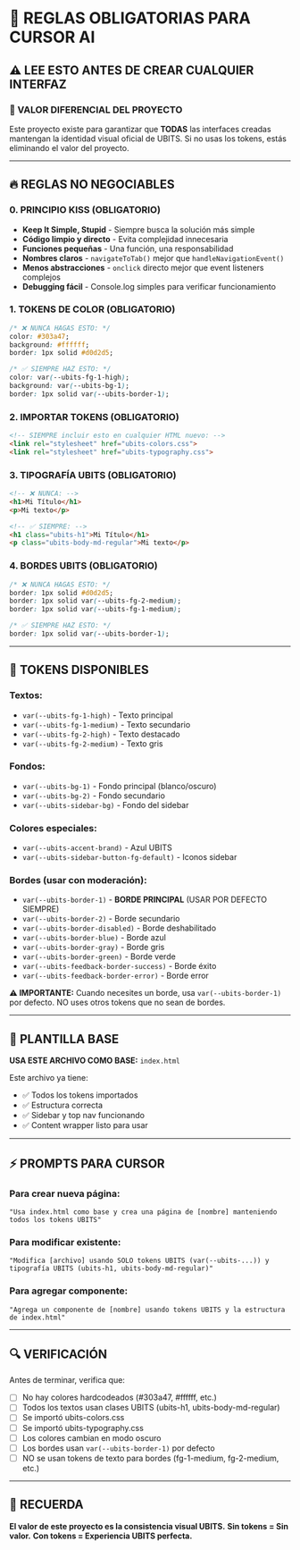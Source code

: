 # 🚨 REGLAS OBLIGATORIAS PARA CURSOR AI

## ⚠️ **LEE ESTO ANTES DE CREAR CUALQUIER INTERFAZ**

### **🎯 VALOR DIFERENCIAL DEL PROYECTO**
Este proyecto existe para garantizar que **TODAS** las interfaces creadas mantengan la identidad visual oficial de UBITS. Si no usas los tokens, estás eliminando el valor del proyecto.

---

## 🔥 **REGLAS NO NEGOCIABLES**

### **0. PRINCIPIO KISS (OBLIGATORIO)**
- **Keep It Simple, Stupid** - Siempre busca la solución más simple
- **Código limpio y directo** - Evita complejidad innecesaria
- **Funciones pequeñas** - Una función, una responsabilidad
- **Nombres claros** - `navigateToTab()` mejor que `handleNavigationEvent()`
- **Menos abstracciones** - `onclick` directo mejor que event listeners complejos
- **Debugging fácil** - Console.log simples para verificar funcionamiento

### **1. TOKENS DE COLOR (OBLIGATORIO)**
```css
/* ❌ NUNCA HAGAS ESTO: */
color: #303a47;
background: #ffffff;
border: 1px solid #d0d2d5;

/* ✅ SIEMPRE HAZ ESTO: */
color: var(--ubits-fg-1-high);
background: var(--ubits-bg-1);
border: 1px solid var(--ubits-border-1);
```

### **2. IMPORTAR TOKENS (OBLIGATORIO)**
```html
<!-- SIEMPRE incluir esto en cualquier HTML nuevo: -->
<link rel="stylesheet" href="ubits-colors.css">
<link rel="stylesheet" href="ubits-typography.css">
```

### **3. TIPOGRAFÍA UBITS (OBLIGATORIO)**
```html
<!-- ❌ NUNCA: -->
<h1>Mi Título</h1>
<p>Mi texto</p>

<!-- ✅ SIEMPRE: -->
<h1 class="ubits-h1">Mi Título</h1>
<p class="ubits-body-md-regular">Mi texto</p>
```

### **4. BORDES UBITS (OBLIGATORIO)**
```css
/* ❌ NUNCA HAGAS ESTO: */
border: 1px solid #d0d2d5;
border: 1px solid var(--ubits-fg-2-medium);
border: 1px solid var(--ubits-fg-1-medium);

/* ✅ SIEMPRE HAZ ESTO: */
border: 1px solid var(--ubits-border-1);
```

---

## 🎨 **TOKENS DISPONIBLES**

### **Textos:**
- `var(--ubits-fg-1-high)` - Texto principal
- `var(--ubits-fg-1-medium)` - Texto secundario
- `var(--ubits-fg-2-high)` - Texto destacado
- `var(--ubits-fg-2-medium)` - Texto gris

### **Fondos:**
- `var(--ubits-bg-1)` - Fondo principal (blanco/oscuro)
- `var(--ubits-bg-2)` - Fondo secundario
- `var(--ubits-sidebar-bg)` - Fondo del sidebar

### **Colores especiales:**
- `var(--ubits-accent-brand)` - Azul UBITS
- `var(--ubits-sidebar-button-fg-default)` - Iconos sidebar

### **Bordes (usar con moderación):**
- `var(--ubits-border-1)` - **BORDE PRINCIPAL** (USAR POR DEFECTO SIEMPRE)
- `var(--ubits-border-2)` - Borde secundario
- `var(--ubits-border-disabled)` - Borde deshabilitado
- `var(--ubits-border-blue)` - Borde azul
- `var(--ubits-border-gray)` - Borde gris
- `var(--ubits-border-green)` - Borde verde
- `var(--ubits-feedback-border-success)` - Borde éxito
- `var(--ubits-feedback-border-error)` - Borde error

**⚠️ IMPORTANTE:** Cuando necesites un borde, usa `var(--ubits-border-1)` por defecto. NO uses otros tokens que no sean de bordes.

---

## 🚀 **PLANTILLA BASE**

**USA ESTE ARCHIVO COMO BASE:** `index.html`

Este archivo ya tiene:
- ✅ Todos los tokens importados
- ✅ Estructura correcta
- ✅ Sidebar y top nav funcionando
- ✅ Content wrapper listo para usar

---

## ⚡ **PROMPTS PARA CURSOR**

### **Para crear nueva página:**
```
"Usa index.html como base y crea una página de [nombre] manteniendo todos los tokens UBITS"
```

### **Para modificar existente:**
```
"Modifica [archivo] usando SOLO tokens UBITS (var(--ubits-...)) y tipografía UBITS (ubits-h1, ubits-body-md-regular)"
```

### **Para agregar componente:**
```
"Agrega un componente de [nombre] usando tokens UBITS y la estructura de index.html"
```

---

## 🔍 **VERIFICACIÓN**

Antes de terminar, verifica que:
- [ ] No hay colores hardcodeados (#303a47, #ffffff, etc.)
- [ ] Todos los textos usan clases UBITS (ubits-h1, ubits-body-md-regular)
- [ ] Se importó ubits-colors.css
- [ ] Se importó ubits-typography.css
- [ ] Los colores cambian en modo oscuro
- [ ] Los bordes usan `var(--ubits-border-1)` por defecto
- [ ] NO se usan tokens de texto para bordes (fg-1-medium, fg-2-medium, etc.)

---

## 🎯 **RECUERDA**

**El valor de este proyecto es la consistencia visual UBITS.**
**Sin tokens = Sin valor.**
**Con tokens = Experiencia UBITS perfecta.**
